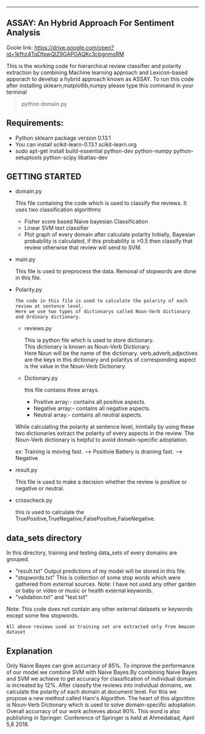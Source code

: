 -----------------------------------------------------------------
ASSAY: An Hybrid Approach For Sentiment Analysis
------------------------------------------------------

Goole link: https://drive.google.com/open?id=1kfhz4TqDfpwQIZ9GAPGAQKc3cbgnmoRM


This is the working code for hierarchical review classifier and polarity extraction by combining Machine learning approach and Lexicon-based apporach to develop a hybrid approach known as ASSAY.
To run this code after installing sklearn,matplotlib,numpy please type this command in your terminal
>	python domain.py

Requirements:
-------------
* Python sklearn package version 0.13.1
* You can install scikit-learn-0.13.1 scikit-learn.org
* sudo apt-get install build-essential python-dev python-numpy python-setuptools python-scipy libatlas-dev

GETTING STARTED
----------------------------------------
* domain.py

	This file containing the code which is used to classify the reviews. 
	It uses two classification algorithms 
	* Fisher score based Naive bayesian Classification
	* Linear SVM text classifier
	* Plot graph of every domain after calculate polarity
	Initially, Bayesian probability is calculated, if this probability is >0.5 then classify that review otherwise that review will send to SVM.
*  main.py

	  This file is used to preprocess the data.
	  Removal of stopwords are done in this file.
* Polarity.py

	  The code in this file is used to calculate the polarity of each review at sentence level.
	  Here we use two types of dictionarys called Noun-Verb dictionary and Ordinary dictionary.
	*  reviews.py
  
		This ia python file which is used to store dictionary.<br />
		This dictionary is known as Noun-Verb Dictionary.<br />
		Here Noun will be the name of the dictionary. verb,adverb,adjectives are the keys in this dictionary and polaritys of corresponding aspect is the value in the Noun-Verb Dictionary.
    
	* Dictionary.py
  
		this file contains three arrays.
		*  Positive array:- contains all positive aspects.
		* Negative array:- contains all negative aspects.
		* Neutral array:- contains all neutral aspects.
    
	While calculating the polarity at sentence level, inintially by using these two dictionaries extract the polarity of every aspects in the review.
	The Noun-Verb dictionary is helpful to avoid domain-specific adoptation.
  
	 ex: Training is moving fast. --> Positivie
	 	 Battery is draining fast. --> Negative
* result.py

	This file is used to make a decision whether the review is positive or negative or neutral.
* crosscheck.py

	this is used to calculate the TruePositive,TrueNegative,FalsePositive,FalseNegative.

data_sets directory
-------------------
 In this directory, training and testing data_sets of every domains are grouped.
  * "result.txt"
		Output predictions of my model will be stored in this file.
  * "stopwords.txt"
		This is collection of some stop words which were gathered from external sources. 
Note: I have not used any other garden or baby or video or music or health external keywords.
  * "validation.txt" and "test.txt"

Note: This code does not contain any other external datasets or keywords except some few stopwords. 

	All above reviews used as training set are extracted only from Amazon dataset

Explanation
----------
Only Naive Bayes can give accurracy of 85%. To improve the performance of our model we combine SVM with Naive Bayes.By combining Naive Bayes and SVM we achieve to get accuracy for classification of individual domain is increated by 12%.
After classify the reviews into individual domains, we calculate the polarity of each domain at document level. For this we propose a new method called Harn's Algorithm. The heart of this algorithm is Noun-Verb Dictionary which is used to solve domain-specific adoptation. 
Overall accurracy of our work achieves about 90%. This word is also publishing in Springer. Conference of Springer is held at Ahmedabad, April 5,6 2018.
